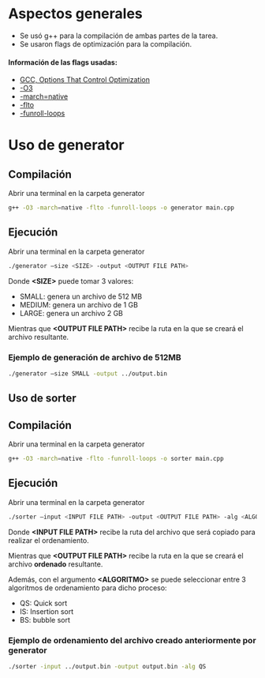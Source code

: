 # Aspectos generales
* Se usó g++ para la compilación de ambas partes de la tarea.
* Se usaron flags de optimización para la compilación.
#### Información de las flags usadas: 
* [GCC, Options That Control Optimization]("https://gcc.gnu.org/onlinedocs/gcc/Optimize-Options.html")
* [-O3]("https://gcc.gnu.org/onlinedocs/gcc/Optimize-Options.html#index-O3")
* [-march=native]("https://gcc.gnu.org/onlinedocs/gcc/x86-Options.html#index-march-16")
* [-flto]("https://gcc.gnu.org/onlinedocs/gcc/Optimize-Options.html#index-flto")
* [-funroll-loops]("https://gcc.gnu.org/onlinedocs/gcc/Optimize-Options.html#index-funroll-loops")

# Uso de generator

## Compilación
Abrir una terminal en la carpeta generator
```bash
g++ -O3 -march=native -flto -funroll-loops -o generator main.cpp
```


## Ejecución
Abrir una terminal en la carpeta generator
```bash
./generator –size <SIZE> -output <OUTPUT FILE PATH>
```
Donde **\<SIZE>** puede tomar 3 valores:
* SMALL: genera un archivo de 512 MB
* MEDIUM: genera un archivo de 1 GB
* LARGE: genera un archivo 2 GB

Mientras que **\<OUTPUT FILE PATH>** recibe la ruta en la que se creará el archivo resultante.

### Ejemplo de generación de archivo de 512MB
```bash
./generator –size SMALL -output ../output.bin
```

## Uso de sorter

## Compilación
Abrir una terminal en la carpeta generator
```bash
g++ -O3 -march=native -flto -funroll-loops -o sorter main.cpp
```


## Ejecución
Abrir una terminal en la carpeta generator
```bash
./sorter –input <INPUT FILE PATH> -output <OUTPUT FILE PATH> -alg <ALGORITMO>
```
Donde **\<INPUT FILE PATH>** recibe la ruta del archivo que será copiado para realizar el ordenamiento.

Mientras que **\<OUTPUT FILE PATH>** recibe la ruta en la que se creará el archivo **ordenado** resultante.

Además, con el argumento **\<ALGORITMO>** se puede seleccionar entre 3 algoritmos de ordenamiento para dicho proceso:
* QS: Quick sort
* IS: Insertion sort
* BS: bubble sort


### Ejemplo de ordenamiento del archivo creado anteriormente por generator
```bash
./sorter -input ../output.bin -output output.bin -alg QS
```


